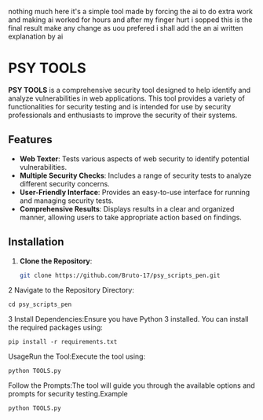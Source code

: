 nothing much here it's a simple tool made by forcing the ai to do extra work and making ai worked for hours and after my finger hurt i sopped this is the final result make any change as uou prefered i shall add the an ai written explanation by ai

# PSY TOOLS

**PSY TOOLS** is a comprehensive security tool designed to help identify and analyze vulnerabilities in web applications. This tool provides a variety of functionalities for security testing and is intended for use by security professionals and enthusiasts to improve the security of their systems.

## Features

- **Web Texter**: Tests various aspects of web security to identify potential vulnerabilities.
- **Multiple Security Checks**: Includes a range of security tests to analyze different security concerns.
- **User-Friendly Interface**: Provides an easy-to-use interface for running and managing security tests.
- **Comprehensive Results**: Displays results in a clear and organized manner, allowing users to take appropriate action based on findings.

## Installation

1. **Clone the Repository**:
   ```bash
   git clone https://github.com/Bruto-17/psy_scripts_pen.git
2 Navigate to the Repository Directory:
    
    cd psy_scripts_pen
3 Install Dependencies:Ensure you have Python 3 installed. You can install the required packages using:

    pip install -r requirements.txt
  
  UsageRun the Tool:Execute the tool using: 
   
    python TOOLS.py
   
   Follow the Prompts:The tool will guide you through the available options and prompts for security testing.Example
   
    python TOOLS.py
   
